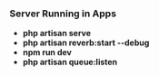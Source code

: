 ### Server Running in Apps

- **php artisan serve**
- **php artisan reverb:start --debug**
- **npm run dev**
- **php artisan queue:listen**